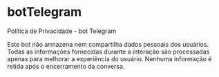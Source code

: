 # botTelegram
Política de Privacidade - bot Telegram

Este bot não armazena nem compartilha dados pessoais dos usuários.
Todas as informações fornecidas durante a interação são processadas apenas para melhorar a experiência do usuário.
Nenhuma informação é retida após o encerramento da conversa.
